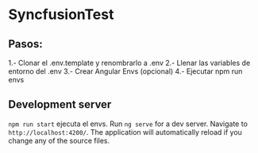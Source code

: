 # SyncfusionTest

## Pasos:
1.- Clonar el .env.template y renombrarlo a .env
2.- Llenar las variables de entorno del .env
3.- Crear Angular Envs (opcional)
4.- Ejecutar npm run envs


## Development server
`npm run start` ejecuta el envs.
Run `ng serve` for a dev server. Navigate to `http://localhost:4200/`. The application will automatically reload if you change any of the source files.


